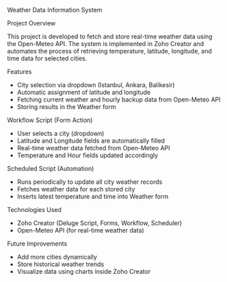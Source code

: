 Weather Data Information System

Project Overview

This project is developed to fetch and store real-time weather data
using the Open-Meteo API. The system is implemented in Zoho Creator and
automates the process of retrieving temperature, latitude, longitude,
and time data for selected cities.

Features

-   City selection via dropdown (Istanbul, Ankara, Balikesir)
-   Automatic assignment of latitude and longitude
-   Fetching current weather and hourly backup data from Open-Meteo API
-   Storing results in the Weather form

Workflow Script (Form Action)

-   User selects a city (dropdown)
-   Latitude and Longitude fields are automatically filled
-   Real-time weather data fetched from Open-Meteo API
-   Temperature and Hour fields updated accordingly

Scheduled Script (Automation)

-   Runs periodically to update all city weather records
-   Fetches weather data for each stored city
-   Inserts latest temperature and time into Weather form

Technologies Used

-   Zoho Creator (Deluge Script, Forms, Workflow, Scheduler)
-   Open-Meteo API (for real-time weather data)

Future Improvements

-   Add more cities dynamically
-   Store historical weather trends
-   Visualize data using charts inside Zoho Creator
